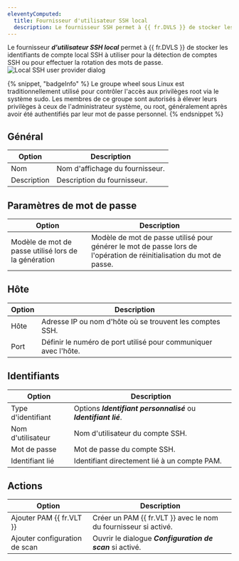 ```yaml
---
eleventyComputed:
  title: Fournisseur d'utilisateur SSH local
  description: Le fournisseur SSH permet à {{ fr.DVLS }} de stocker les identifiants de compte local SSH à utiliser pour la détection de comptes SSH ou pour effectuer la rotation des mots de passe.
---
```

Le fournisseur ***d'utilisateur SSH local*** permet à {{ fr.DVLS }} de stocker les identifiants de compte local SSH à utiliser pour la détection de comptes SSH ou pour effectuer la rotation des mots de passe.
![Local SSH user provider dialog](https://cdnweb.devolutions.net/docs/docs_en_server_ServerOp8142.png)

{% snippet, "badgeInfo" %}
Le groupe wheel sous Linux est traditionnellement utilisé pour contrôler l'accès aux privilèges root via le système sudo. Les membres de ce groupe sont autorisés à élever leurs privilèges à ceux de l'administrateur système, ou root, généralement après avoir été authentifiés par leur mot de passe personnel.
{% endsnippet %}

## Général
| Option      | Description                   |
|-------------|-------------------------------|
| Nom         | Nom d'affichage du fournisseur. |
| Description | Description du fournisseur.  |

## Paramètres de mot de passe
| Option                               | Description                                                                          |
|--------------------------------------|--------------------------------------------------------------------------------------|
| Modèle de mot de passe utilisé lors de la génération | Modèle de mot de passe utilisé pour générer le mot de passe lors de l'opération de réinitialisation du mot de passe. |

## Hôte
| Option | Description                                                 |
|--------|-------------------------------------------------------------|
| Hôte   | Adresse IP ou nom d'hôte où se trouvent les comptes SSH.    |
| Port   | Définir le numéro de port utilisé pour communiquer avec l'hôte. |

## Identifiants
| Option   | Description                                                        |
|----------|--------------------------------------------------------------------|
| Type d'identifiant | Options ***Identifiant personnalisé*** ou ***Identifiant lié***.            | 
| Nom d'utilisateur | Nom d'utilisateur du compte SSH. |
| Mot de passe | Mot de passe du compte SSH. |
| Identifiant lié | Identifiant directement lié à un compte PAM.              | 

## Actions
| Option                 | Description                                                    |
|------------------------|----------------------------------------------------------------|
| Ajouter PAM {{ fr.VLT }}   | Créer un PAM {{ fr.VLT }} avec le nom du fournisseur si activé. |
| Ajouter configuration de scan | Ouvrir le dialogue ***Configuration de scan*** si activé.           |
